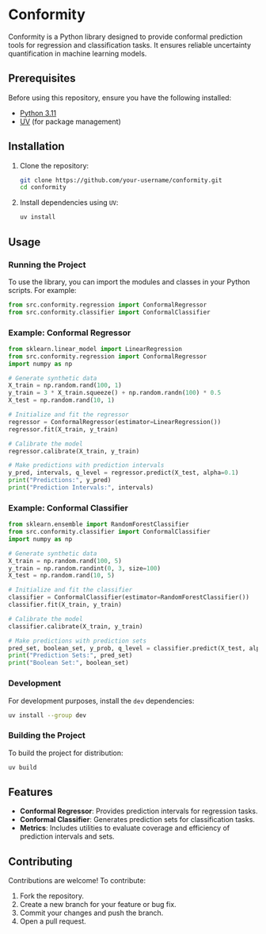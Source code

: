 # Conformity

Conformity is a Python library designed to provide conformal prediction tools for regression and classification tasks. It ensures reliable uncertainty quantification in machine learning models.

## Prerequisites

Before using this repository, ensure you have the following installed:
- [Python 3.11](https://www.python.org/downloads/)
- [UV](https://uv.pm/) (for package management)

## Installation

1. Clone the repository:
   ```bash
   git clone https://github.com/your-username/conformity.git
   cd conformity
   ```

2. Install dependencies using `UV`:
   ```bash
   uv install
   ```

## Usage

### Running the Project
To use the library, you can import the modules and classes in your Python scripts. For example:
```python
from src.conformity.regression import ConformalRegressor
from src.conformity.classifier import ConformalClassifier
```

### Example: Conformal Regressor
```python
from sklearn.linear_model import LinearRegression
from src.conformity.regression import ConformalRegressor
import numpy as np

# Generate synthetic data
X_train = np.random.rand(100, 1)
y_train = 3 * X_train.squeeze() + np.random.randn(100) * 0.5
X_test = np.random.rand(10, 1)

# Initialize and fit the regressor
regressor = ConformalRegressor(estimator=LinearRegression())
regressor.fit(X_train, y_train)

# Calibrate the model
regressor.calibrate(X_train, y_train)

# Make predictions with prediction intervals
y_pred, intervals, q_level = regressor.predict(X_test, alpha=0.1)
print("Predictions:", y_pred)
print("Prediction Intervals:", intervals)
```

### Example: Conformal Classifier
```python
from sklearn.ensemble import RandomForestClassifier
from src.conformity.classifier import ConformalClassifier
import numpy as np

# Generate synthetic data
X_train = np.random.rand(100, 5)
y_train = np.random.randint(0, 3, size=100)
X_test = np.random.rand(10, 5)

# Initialize and fit the classifier
classifier = ConformalClassifier(estimator=RandomForestClassifier())
classifier.fit(X_train, y_train)

# Calibrate the model
classifier.calibrate(X_train, y_train)

# Make predictions with prediction sets
pred_set, boolean_set, y_prob, q_level = classifier.predict(X_test, alpha=0.1)
print("Prediction Sets:", pred_set)
print("Boolean Set:", boolean_set)
```

### Development
For development purposes, install the `dev` dependencies:
```bash
uv install --group dev
```

### Building the Project
To build the project for distribution:
```bash
uv build
```

## Features

- **Conformal Regressor**: Provides prediction intervals for regression tasks.
- **Conformal Classifier**: Generates prediction sets for classification tasks.
- **Metrics**: Includes utilities to evaluate coverage and efficiency of prediction intervals and sets.

## Contributing

Contributions are welcome! To contribute:
1. Fork the repository.
2. Create a new branch for your feature or bug fix.
3. Commit your changes and push the branch.
4. Open a pull request.
